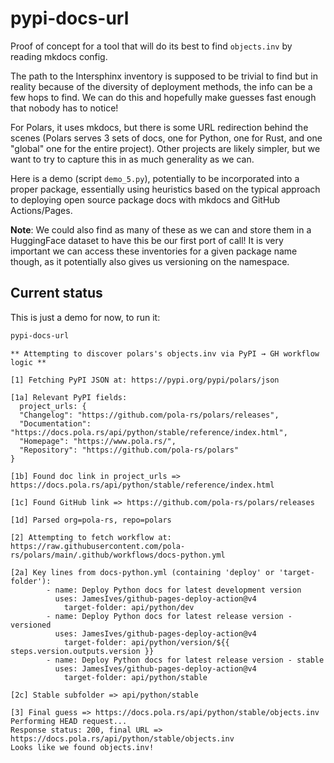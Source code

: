 # pypi-docs-url

Proof of concept for a tool that will do its best to find `objects.inv` by reading mkdocs config.

The path to the Intersphinx inventory is supposed to be trivial to find but in reality because of
the diversity of deployment methods, the info can be a few hops to find. We can do this and
hopefully make guesses fast enough that nobody has to notice!

For Polars, it uses mkdocs, but there is some URL redirection behind the scenes (Polars serves 3
sets of docs, one for Python, one for Rust, and one "global" one for the entire project). Other
projects are likely simpler, but we want to try to capture this in as much generality as we can.

Here is a demo (script `demo_5.py`), potentially to be incorporated into a proper package,
essentially using heuristics based on the typical approach to deploying open source package docs
with mkdocs and GitHub Actions/Pages.

**Note**: We could also find as many of these as we can and store them in a HuggingFace dataset
to have this be our first port of call! It is very important we can access these inventories for a
given package name though, as it potentially also gives us versioning on the namespace.

## Current status

This is just a demo for now, to run it:

```sh
pypi-docs-url
```

```
** Attempting to discover polars's objects.inv via PyPI → GH workflow logic **

[1] Fetching PyPI JSON at: https://pypi.org/pypi/polars/json

[1a] Relevant PyPI fields:
  project_urls: {
  "Changelog": "https://github.com/pola-rs/polars/releases",
  "Documentation": "https://docs.pola.rs/api/python/stable/reference/index.html",
  "Homepage": "https://www.pola.rs/",
  "Repository": "https://github.com/pola-rs/polars"
}

[1b] Found doc link in project_urls => https://docs.pola.rs/api/python/stable/reference/index.html

[1c] Found GitHub link => https://github.com/pola-rs/polars/releases

[1d] Parsed org=pola-rs, repo=polars

[2] Attempting to fetch workflow at: https://raw.githubusercontent.com/pola-rs/polars/main/.github/workflows/docs-python.yml

[2a] Key lines from docs-python.yml (containing 'deploy' or 'target-folder'):
        - name: Deploy Python docs for latest development version
          uses: JamesIves/github-pages-deploy-action@v4
            target-folder: api/python/dev
        - name: Deploy Python docs for latest release version - versioned
          uses: JamesIves/github-pages-deploy-action@v4
            target-folder: api/python/version/${{ steps.version.outputs.version }}
        - name: Deploy Python docs for latest release version - stable
          uses: JamesIves/github-pages-deploy-action@v4
            target-folder: api/python/stable

[2c] Stable subfolder => api/python/stable

[3] Final guess => https://docs.pola.rs/api/python/stable/objects.inv
Performing HEAD request...
Response status: 200, final URL => https://docs.pola.rs/api/python/stable/objects.inv
Looks like we found objects.inv!
```
